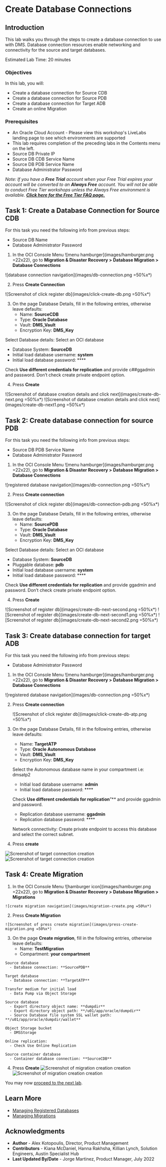 # Create Database Connections

## Introduction

This lab walks you through the steps to create a database connection to use with DMS. Database connection resources enable networking and connectivity for the source and target databases.

Estimated Lab Time: 20 minutes

### Objectives

In this lab, you will:
* Create a database connection for Source CDB
* Create a database connection for Source PDB
* Create a database connection for Target ADB
* Create an online Migration

### Prerequisites

* An Oracle Cloud Account - Please view this workshop's LiveLabs landing page to see which environments are supported
* This lab requires completion of the preceding labs in the Contents menu on the left.
* Source DB Private IP
* Source DB CDB Service Name
* Source DB PDB Service Name
* Database Administrator Password

*Note: If you have a **Free Trial** account when your Free Trial expires your account will be converted to an **Always Free** account. You will not be able to conduct Free Tier workshops unless the Always Free environment is available. **[Click here for the Free Tier FAQ page.](https://www.oracle.com/cloud/free/faq.html)***

## Task 1: Create a Database Connection for Source CDB

For this task you need the following info from previous steps:
* Source DB  Name
* Database Administrator Password

1. In the OCI Console Menu ![menu hamburger](images/hamburger.png =22x22), go to **Migration & Disaster Recovery > Database Migration > Database Connections**

  ![database connection navigation](images/db-connection.png =50%x*)

2. Press **Create Connection**

  ![Screenshot of click register db](images/click-create-db.png =50%x*)

3. On the page Database Details, fill in the following entries, otherwise leave defaults:
    - Name: **SourceCDB**
    - Type: **Oracle Database**
    - Vault: **DMS_Vault**
    - Encryption Key: **DMS_Key**

  Select Database details: Select an OCI database
   - Database System: **SourceDB**
   - Initial load database username: **system**
   - Initial load database password: \****

Check **Use different credentials for replication** and provide c##ggadmin and password.
Don’t check create private endpoint option.

4. Press **Create**

  ![Screenshot of database creation details and click next](images/create-db-next.png =50%x*)
   ![Screenshot of database creation details and click next](images/create-db-next1.png =50%x*)


## Task 2: Create database connection for source PDB

For this task you need the following info from previous steps:
* Source DB PDB Service Name
* Database Administrator Password

1. In the OCI Console Menu ![menu hamburger](images/hamburger.png =22x22), go to **Migration & Disaster Recovery > Database Migration > Database Connections**

  ![registered database navigation](images/db-connection.png =50%x*)

2. Press **Create connection**

  ![Screenshot of click register db](images/db-connection-pdb.png =50%x*)

3. On the page Database Details, fill in the following entries, otherwise leave defaults:
    - Name: **SourcePDB**
    - Type: **Oracle Database**
    - Vault: **DMS_Vault**
    - Encryption Key: **DMS_Key**

  Select Database details: Select an OCI database
   - Database System: **SourceDB**
   - Pluggable database: **pdb**
   - Initial load database username: **system**
   - Initial load database password: \****

Check **Use different credentials for replication** and provide ggadmin and password.
Don’t check create private endpoint option.


4. Press **Create**

  ![Screenshot of register db](images/create-db-next-second.png =50%x*)
  ![Screenshot of register db](images/create-db-next-second1.png =50%x*)
  ![Screenshot of register db](images/create-db-next-second2.png =50%x*)

  

## Task 3: Create database connection for target ADB

For this task you need the following info from previous steps:
* Database Administrator Password

1. In the OCI Console Menu ![menu hamburger](images/hamburger.png =22x22), go to **Migration & Disaster Recovery > Database Migration > Database Connections**

  ![registered database navigation](images/db-connection.png =50%x*)

2. Press **Create connection**

   ![Screenshot of click register db](images/click-create-db-atp.png =50%x*)

3. On the page Database Details, fill in the following entries, otherwise leave defaults:
    - Name: **TargetATP**
    - Type: **Oracle Autonomous Database**
    - Vault: **DMS_Vault**
    - Encryption Key: **DMS_Key**

   Select the Autonomous database name in your compartment i.e: dmsatp2
    - Initial load database username: **admin**
    - Initial load database password: \****

   Check **Use different credentials for replication**”** and provide ggadmin and password.
    - Replication database username: **ggadmin**
    - Replication database password: \****
   
   Network connectivity: Create private endpoint to access this database and select the correct subnet.

4. Press **create**

  ![Screenshot of target connection creation ](images/target-press-next.png )
  ![Screenshot of target connection creation ](images/target-press-next-b.png )


## Task 4: Create Migration

  1. In the OCI Console Menu ![hamburger icon](images/hamburger.png =22x22), go to **Migration & Disaster Recovery > Database Migration > Migrations**

    ![create migration navigation](images/migration-create.png =50%x*)

  2. Press **Create Migration**

    ![Screenshot of press create migration](images/press-create-migration.png =50%x*)

  3. On the page **Create migration**, fill in the following entries, otherwise leave defaults:
      - Name: **TestMigration**
      - Compartment: **your compartment**
      
    Source database
      - Database connection: **SourcePDB**

    Target database
      - Database connection: **TargetATP** 

    Transfer medium for initial load
      - Data Pump via Object Storage

    Source database
      - Export directory object name: **dumpdir**
      - Export directory object path: **/u01/app/oracle/dumpdir**
      - Source Database file system SSL wallet path: **/u01/app/oracle/dumpdir/wallet**

    Object Storage bucket
      - DMSStorage

    Online replication:
      - Check Use Online Replication 

    Source container database
      - Container database connection: **SourceCDB** 

     
  4. Press **Create** 
  ![Screenshot of migration creation creation ](images/add-details.png )
  ![Screenshot of migration creation creation ](images/select-databases.png )

  
You may now [proceed to the next lab](#next).

## Learn More

* [Managing Registered Databases](https://docs.oracle.com/en-us/iaas/database-migration/doc/managing-registered-databases.html)
* [Managing Migrations](https://docs.oracle.com/en-us/iaas/database-migration/doc/managing-migrations.html)


## Acknowledgments
* **Author** - Alex Kotopoulis, Director, Product Management
* **Contributors** -  Kiana McDaniel, Hanna Rakhsha, Killian Lynch, Solution Engineers, Austin Specialist Hub
* **Last Updated By/Date** - Jorge Martinez, Product Manager, July 2022

